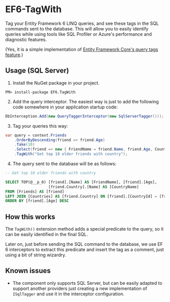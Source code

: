 # EF6-TagWith

Tag your Entity Framework 6 LINQ queries, and see these tags in the SQL commands sent to the database. This will allow you to easily 
identify queries while using tools like SQL Profiler or Azure's performance and diagnostic features.

(Yes, it is a simple implementation of [Entity Framework Core's query tags feature](https://docs.microsoft.com/en-us/ef/core/querying/tags).)

## Usage (SQL Server)

1. Install the NuGet package in your project.

```
PM> install-package EF6.TagWith
```

2. Add the query interceptor. The easiest way is just to add the following code
   somewhere in your application startup code:

```cs
DbInterception.Add(new QueryTaggerInterceptor(new SqlServerTagger()));
```

3. Tag your queries this way:

```cs
var query = context.Friends
    .OrderByDescending(friend => friend.Age)
    .Take(10)
    .Select(friend => new { FriendName = friend.Name, friend.Age, CountryName = friend.Country.Name })
    .TagWith("Get top 10 older friends with country");
```
4. The query sent to the database will be as follows:
```sql
-- Get top 10 older friends with country

SELECT TOP(@__p_0) [friend].[Name] AS [FriendName], [friend].[Age], 
                   [friend.Country].[Name] AS [CountryName]
FROM [Friends] AS [friend]
LEFT JOIN [Countries] AS [friend.Country] ON [friend].[CountryId] = [friend.Country].[Id]
ORDER BY [friend].[Age] DESC
```

## How this works

The `TagWith()` extension method adds a special predicate to the query, so it can be easily identified in the final SQL. 

Later on, just before sending the SQL command to the database, we use EF 6 interceptors to extract this predicate and insert the tag as a comment, just using a bit of string wizardry.

## Known issues

* The component only supports SQL Server, but can be easily adapted to support another providers just creating a new implementation of `ISqlTagger` and use it in the interceptor configuration.


